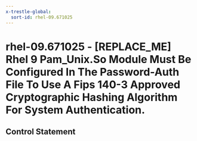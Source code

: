 ```yaml
---
x-trestle-global:
  sort-id: rhel-09.671025
---
```


# rhel-09.671025 - \[REPLACE_ME\] Rhel 9 Pam_Unix.So Module Must Be Configured In The Password-Auth File To Use A Fips 140-3 Approved Cryptographic Hashing Algorithm For System Authentication.

## Control Statement
